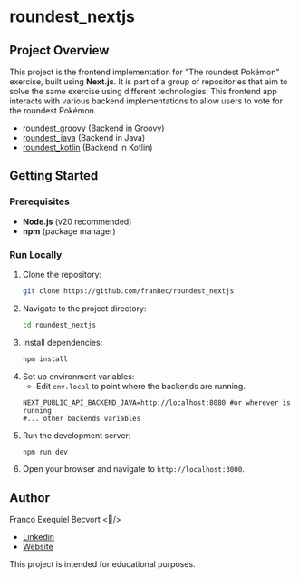 # roundest_nextjs

## Project Overview
This project is the frontend implementation for "The roundest Pokémon" exercise, built using **Next.js**. It is part of a group of repositories that aim to solve the same exercise using different technologies. This frontend app interacts with various backend implementations to allow users to vote for the roundest Pokémon.

- [roundest_groovy](https://github.com/franBec/roundest_groovy) (Backend in Groovy)
- [roundest_java](https://github.com/franBec/roundest_java) (Backend in Java)
- [roundest_kotlin](https://github.com/franBec/roundest_kotlin) (Backend in Kotlin)

## Getting Started

### Prerequisites
- **Node.js** (v20 recommended)
- **npm** (package manager)

### Run Locally
1. Clone the repository:
    ```bash
    git clone https://github.com/franBec/roundest_nextjs
    ```
2. Navigate to the project directory:
    ```bash
    cd roundest_nextjs
    ```
3. Install dependencies:
    ```bash
    npm install
    ```
4. Set up environment variables:
    - Edit `env.local` to point where the backends are running.
    ```env
    NEXT_PUBLIC_API_BACKEND_JAVA=http://localhost:8080 #or wherever is running
   #... other backends variables
    ```
5. Run the development server:
    ```bash
    npm run dev
    ```
6. Open your browser and navigate to `http://localhost:3000`.

## Author
Franco Exequiel Becvort <🐤/>
- [Linkedin](https://www.linkedin.com/in/franco-becvort/)
- [Website](https://pollito.dev/)

This project is intended for educational purposes.